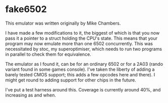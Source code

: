 # fake6502

This emulator was written originally by Mike Chambers.

I have made a few modifications to it, the biggest of which is that you now
pass it a pointer to a struct holding the CPU's state. This means that your
program may now emulate more than one 6502 concurrently. This was necessitated
by stoc, my superoptimiser, which needs to run two programs in parallel to
check them for equivalence.

The emulator as I found it, can be for an ordinary 6502 or for a 2A03 (rando
variant found in some games console). I've taken the liberty of adding a barely
tested CMOS support; this adds a few opcodes here and there). I might get round
to adding support for other chips in the future.

I've put a test harness around this. Coverage is currently around 40%, and
increasing as and when.
